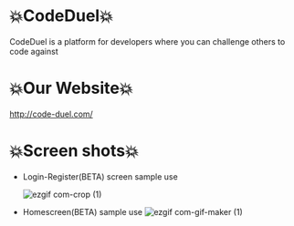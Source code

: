 # 💥CodeDuel💥


CodeDuel is a platform for developers where you can challenge others to code against

# 💥Our Website💥
 http://code-duel.com/

# 💥Screen shots💥

  * Login-Register(BETA) screen sample use 

      ![ezgif com-crop (1)](https://user-images.githubusercontent.com/63316015/88575581-c934e400-d04c-11ea-88c1-4065c78fc0c7.gif)
      
  * Homescreen(BETA) sample use
      ![ezgif com-gif-maker (1)](https://user-images.githubusercontent.com/63316015/95060078-7473b080-0702-11eb-95d1-fa18bf80285a.gif)


